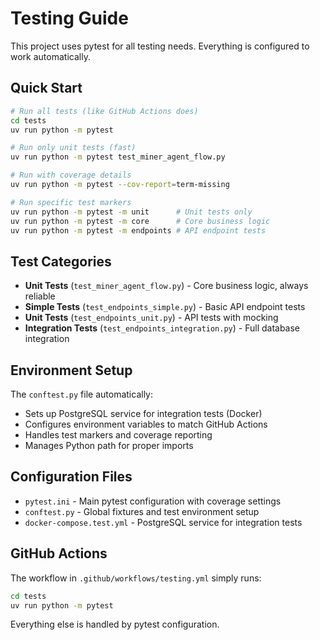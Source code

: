 # Testing Guide

This project uses pytest for all testing needs. Everything is configured to work automatically.

## Quick Start

```bash
# Run all tests (like GitHub Actions does)
cd tests
uv run python -m pytest

# Run only unit tests (fast)
uv run python -m pytest test_miner_agent_flow.py

# Run with coverage details
uv run python -m pytest --cov-report=term-missing

# Run specific test markers
uv run python -m pytest -m unit      # Unit tests only
uv run python -m pytest -m core      # Core business logic
uv run python -m pytest -m endpoints # API endpoint tests
```

## Test Categories

- **Unit Tests** (`test_miner_agent_flow.py`) - Core business logic, always reliable
- **Simple Tests** (`test_endpoints_simple.py`) - Basic API endpoint tests  
- **Unit Tests** (`test_endpoints_unit.py`) - API tests with mocking
- **Integration Tests** (`test_endpoints_integration.py`) - Full database integration

## Environment Setup

The `conftest.py` file automatically:
- Sets up PostgreSQL service for integration tests (Docker)
- Configures environment variables to match GitHub Actions
- Handles test markers and coverage reporting
- Manages Python path for proper imports

## Configuration Files

- `pytest.ini` - Main pytest configuration with coverage settings
- `conftest.py` - Global fixtures and test environment setup
- `docker-compose.test.yml` - PostgreSQL service for integration tests

## GitHub Actions

The workflow in `.github/workflows/testing.yml` simply runs:
```bash
cd tests
uv run python -m pytest
```

Everything else is handled by pytest configuration.